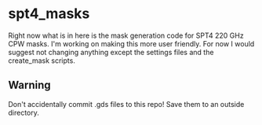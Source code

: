# spt4_masks

Right now what is in here is the mask generation code for SPT4 220 GHz CPW masks. I'm working on making this more user friendly. For now I would suggest not changing anything except the settings files and the create_mask scripts.

## Warning
Don't accidentally commit .gds files to this repo! Save them to an outside directory.
